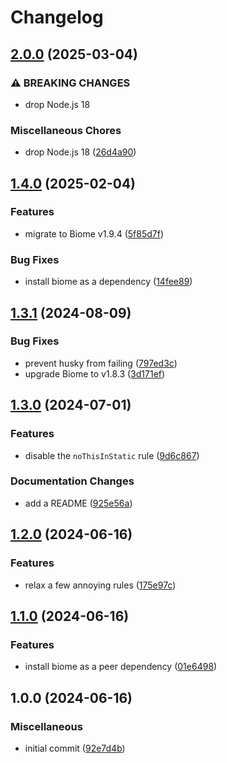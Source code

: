 # Changelog

## [2.0.0](https://github.com/rowanmanning/biome-config/compare/v1.4.0...v2.0.0) (2025-03-04)


### ⚠ BREAKING CHANGES

* drop Node.js 18

### Miscellaneous Chores

* drop Node.js 18 ([26d4a90](https://github.com/rowanmanning/biome-config/commit/26d4a90b752707f017b3be4f5b10cea90fc5ce0e))

## [1.4.0](https://github.com/rowanmanning/biome-config/compare/v1.3.1...v1.4.0) (2025-02-04)


### Features

* migrate to Biome v1.9.4 ([5f85d7f](https://github.com/rowanmanning/biome-config/commit/5f85d7f6bc8a7def30e7b95b3d3748d214fc13f5))


### Bug Fixes

* install biome as a dependency ([14fee89](https://github.com/rowanmanning/biome-config/commit/14fee89c44981697fea90ff9b86b53d432ea64a8))

## [1.3.1](https://github.com/rowanmanning/biome-config/compare/v1.3.0...v1.3.1) (2024-08-09)


### Bug Fixes

* prevent husky from failing ([797ed3c](https://github.com/rowanmanning/biome-config/commit/797ed3c74ed217a408906dcbc369d25849e7da68))
* upgrade Biome to v1.8.3 ([3d171ef](https://github.com/rowanmanning/biome-config/commit/3d171ef6d4a84d0460a60204c2bc05edf8683313))

## [1.3.0](https://github.com/rowanmanning/biome-config/compare/v1.2.0...v1.3.0) (2024-07-01)


### Features

* disable the `noThisInStatic` rule ([9d6c867](https://github.com/rowanmanning/biome-config/commit/9d6c867eee48d2249b20b4dc0e11ed90dc8b15cb))


### Documentation Changes

* add a README ([925e56a](https://github.com/rowanmanning/biome-config/commit/925e56a83bdb41dfc64d9da2773d93563530d2ff))

## [1.2.0](https://github.com/rowanmanning/biome-config/compare/v1.1.0...v1.2.0) (2024-06-16)


### Features

* relax a few annoying rules ([175e97c](https://github.com/rowanmanning/biome-config/commit/175e97cc7fd4457b5ca14c22afcc6a49acca79ca))

## [1.1.0](https://github.com/rowanmanning/biome-config/compare/v1.0.0...v1.1.0) (2024-06-16)


### Features

* install biome as a peer dependency ([01e6498](https://github.com/rowanmanning/biome-config/commit/01e6498905860948ea0a71132bf80af102ca832c))

## 1.0.0 (2024-06-16)


### Miscellaneous

* initial commit ([92e7d4b](https://github.com/rowanmanning/biome-config/commit/92e7d4b5e36a8c4f2fdd67396a5567ef8bcf5ea5))
